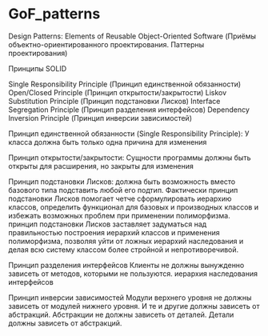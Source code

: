 # GoF_patterns
Design Patterns: Elements of Reusable Object-Oriented Software (Приёмы объектно-ориентированного проектирования. Паттерны проектирования) 

Принципы SOLID

Single Responsibility Principle (Принцип единственной обязанности)
Open/Closed Principle (Принцип открытости/закрытости)
Liskov Substitution Principle (Принцип подстановки Лисков)
Interface Segregation Principle (Принцип разделения интерфейсов)
Dependency Inversion Principle (Принцип инверсии зависимостей)

Принцип единственной обязанности (Single Responsibility Principle):
У класса должна быть только одна причина для изменения

Принцип открытости/закрытости:
Сущности программы должны быть открыты для расширения, но закрыты для изменения

Принцип подстановки Лисков:
должна быть возможность вместо базового типа подставить любой его подтип.
Фактически принцип подстановки Лисков помогает четче сформулировать иерархию классов, 
определить функционал для базовых и производных классов и избежать возможных проблем при применении полиморфизма.
принцип подстановки Лисков заставляет задуматься над правильностью построения иерархий классов и применения полиморфизма, 
позволяя уйти от ложных иерархий наследования и делая всю систему классом более стройной и непротиворечивой.

Принцип разделения интерфейсов
Клиенты не должны вынужденно зависеть от методов, которыми не пользуются.
иерархия наследования интерфейсов

Принцип инверсии зависимостей
Модули верхнего уровня не должны зависеть от модулей нижнего уровня. И те и другие должны зависеть от абстракций.
Абстракции не должны зависеть от деталей. Детали должны зависеть от абстракций.
